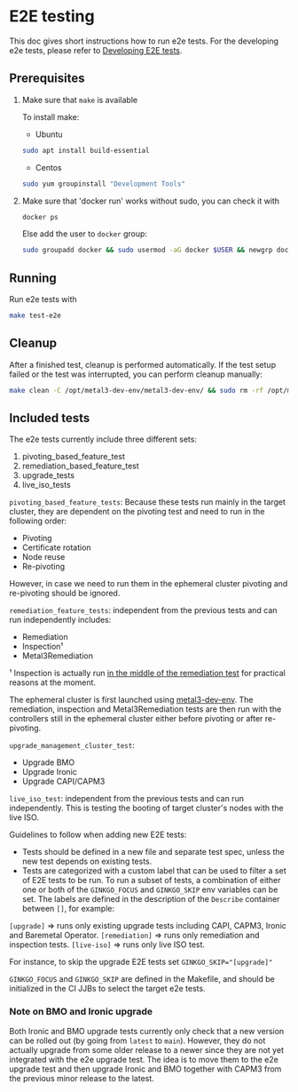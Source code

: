 # E2E testing

This doc gives short instructions how to run e2e tests. For the developing e2e tests, please refer to [Developing E2E tests](https://cluster-api.sigs.k8s.io/developer/e2e.html).

## Prerequisites

1. Make sure that `make` is available

   To install make:
   - Ubuntu

   ```sh
   sudo apt install build-essential
   ```

   - Centos

   ```sh
   sudo yum groupinstall "Development Tools"
   ```

1. Make sure that 'docker run' works without sudo, you can check it with

   ```sh
   docker ps
   ```

   Else add the user to `docker` group:

   ```sh
   sudo groupadd docker && sudo usermod -aG docker $USER && newgrp docker
   ```

## Running

Run e2e tests with

```sh
make test-e2e
```

## Cleanup

After a finished test, cleanup is performed automatically. If the test setup failed or the test was interrupted, you can perform cleanup manually:

```sh
make clean -C /opt/metal3-dev-env/metal3-dev-env/ && sudo rm -rf /opt/metal3-dev-env/
```

## Included tests

The e2e tests currently include three different sets:

1. pivoting_based_feature_test
1. remediation_based_feature_test
1. upgrade_tests
1. live_iso_tests

`pivoting_based_feature_tests`: Because these tests run mainly in the target cluster, they are dependent on the pivoting test and need to run in the following order:

- Pivoting
- Certificate rotation
- Node reuse
- Re-pivoting

However, in case we need to run them in the ephemeral cluster pivoting and re-pivoting should be ignored.

`remediation_feature_tests`: independent from the previous tests and can run independently includes:

- Remediation
- Inspection¹
- Metal3Remediation

¹ Inspection is actually run [in the middle of the remediation test](https://github.com/metal3-io/cluster-api-provider-metal3/blob/8d08f375de93a793f839b42b5ec40e6bebf98664/test/e2e/remediation_test.go#L108) for practical reasons at the moment.

The ephemeral cluster is first launched using [metal3-dev-env](https://github.com/metal3-io/metal3-dev-env).
The remediation, inspection and Metal3Remediation tests are then run with the controllers still in the ephemeral cluster either before pivoting or after re-pivoting.

`upgrade_management_cluster_test`:

- Upgrade BMO
- Upgrade Ironic
- Upgrade CAPI/CAPM3

`live_iso_test`: independent from the previous tests and can run independently. This is testing the booting of target cluster's nodes with the live ISO.

Guidelines to follow when adding new E2E tests:

- Tests should be defined in a new file and separate test spec, unless the new test depends on existing tests.
- Tests are categorized with a custom label that can be used to filter a set of E2E tests to be run. To run a subset of tests, a combination of either one or both of the `GINKGO_FOCUS` and `GINKGO_SKIP` env variables can be set. The labels are defined in the description of the `Describe` container between `[]`, for example:

`[upgrade]` => runs only existing upgrade tests including CAPI, CAPM3, Ironic and Baremetal Operator.
`[remediation]` => runs only remediation and inspection tests.
`[live-iso]` => runs only live ISO test.

For instance, to skip the upgrade E2E tests set `GINKGO_SKIP="[upgrade]"`

`GINKGO_FOCUS` and `GINKGO_SKIP` are defined in the Makefile, and should be initialized in the CI JJBs to select the target e2e tests.

### Note on BMO and Ironic upgrade

Both Ironic and BMO upgrade tests currently only check that a new version can be rolled out (by going from `latest` to `main`).
However, they do not actually upgrade from some older release to a newer since they are not yet integrated with the e2e upgrade test.
The idea is to move them to the e2e upgrade test and then upgrade Ironic and BMO together with CAPM3 from the previous minor release to the latest.
